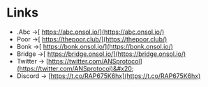 # Links

* .Abc ->[ https://abc.onsol.io/](https://abc.onsol.io/)
* Poor ->[ https://thepoor.club/](https://thepoor.club/)
* Bonk ->[ https://bonk.onsol.io/](https://bonk.onsol.io/)
* Bridge ->[ https://bridge.onsol.io/](https://bridge.onsol.io/)
* Twitter -> [https://twitter.com/ANSprotocol](https://twitter.com/ANSprotocol)&#x20;
* Discord -> [https://t.co/RAP675K6hx](https://t.co/RAP675K6hx)
